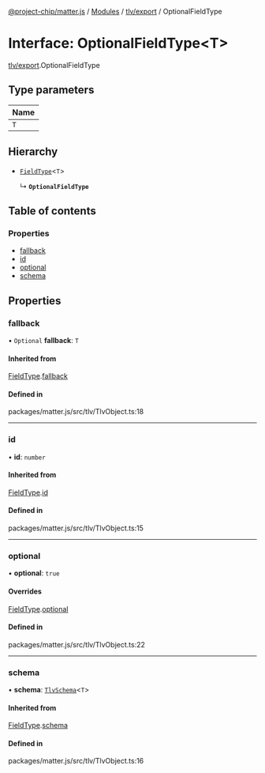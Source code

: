 [@project-chip/matter.js](../README.md) / [Modules](../modules.md) / [tlv/export](../modules/tlv_export.md) / OptionalFieldType

# Interface: OptionalFieldType<T\>

[tlv/export](../modules/tlv_export.md).OptionalFieldType

## Type parameters

| Name |
| :------ |
| `T` |

## Hierarchy

- [`FieldType`](tlv_export.FieldType.md)<`T`\>

  ↳ **`OptionalFieldType`**

## Table of contents

### Properties

- [fallback](tlv_export.OptionalFieldType.md#fallback)
- [id](tlv_export.OptionalFieldType.md#id)
- [optional](tlv_export.OptionalFieldType.md#optional)
- [schema](tlv_export.OptionalFieldType.md#schema)

## Properties

### fallback

• `Optional` **fallback**: `T`

#### Inherited from

[FieldType](tlv_export.FieldType.md).[fallback](tlv_export.FieldType.md#fallback)

#### Defined in

packages/matter.js/src/tlv/TlvObject.ts:18

___

### id

• **id**: `number`

#### Inherited from

[FieldType](tlv_export.FieldType.md).[id](tlv_export.FieldType.md#id)

#### Defined in

packages/matter.js/src/tlv/TlvObject.ts:15

___

### optional

• **optional**: ``true``

#### Overrides

[FieldType](tlv_export.FieldType.md).[optional](tlv_export.FieldType.md#optional)

#### Defined in

packages/matter.js/src/tlv/TlvObject.ts:22

___

### schema

• **schema**: [`TlvSchema`](../classes/tlv_export.TlvSchema.md)<`T`\>

#### Inherited from

[FieldType](tlv_export.FieldType.md).[schema](tlv_export.FieldType.md#schema)

#### Defined in

packages/matter.js/src/tlv/TlvObject.ts:16
